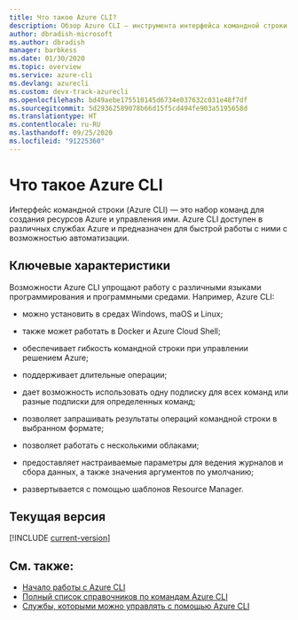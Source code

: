 ```yaml
---
title: Что такое Azure CLI?
description: Обзор Azure CLI — инструмента интерфейса командной строки, предназначенного для создания ресурсов Azure и управления ими, который теперь доступен в средах Windows, macOS и Linux.
author: dbradish-microsoft
ms.author: dbradish
manager: barbkess
ms.date: 01/30/2020
ms.topic: overview
ms.service: azure-cli
ms.devlang: azurecli
ms.custom: devx-track-azurecli
ms.openlocfilehash: bd49aebe175510145d6734e037632c031e48f7df
ms.sourcegitcommit: 5d29362589078b66d15f5cd494fe903a5195658d
ms.translationtype: HT
ms.contentlocale: ru-RU
ms.lasthandoff: 09/25/2020
ms.locfileid: "91225360"
---
```

# <a name="what-is-azure-cli"></a>Что такое Azure CLI

Интерфейс командной строки (Azure CLI) — это набор команд для создания ресурсов Azure и управления ими.  Azure CLI доступен в различных службах Azure и предназначен для быстрой работы с ними с возможностью автоматизации.

## <a name="key-characteristics"></a>Ключевые характеристики

Возможности Azure CLI упрощают работу с различными языками программирования и программными средами.  Например, Azure CLI:

- можно установить в средах Windows, maOS и Linux;

- также может работать в Docker и Azure Cloud Shell;
- обеспечивает гибкость командной строки при управлении решением Azure;
- поддерживает длительные операции;
- дает возможность использовать одну подписку для всех команд или разные подписки для определенных команд;
- позволяет запрашивать результаты операций командной строки в выбранном формате;
- позволяет работать с несколькими облаками;
- предоставляет настраиваемые параметры для ведения журналов и сбора данных, а также значения аргументов по умолчанию;
- развертывается с помощью шаблонов Resource Manager.

## <a name="current-version"></a>Текущая версия

[!INCLUDE [current-version](includes/current-version.md)]

## <a name="see-also"></a>См. также:

- [Начало работы с Azure CLI](get-started-with-azure-cli.md)
- [Полный список справочников по командам Azure CLI](/cli/azure/reference-index)
- [Службы, которыми можно управлять с помощью Azure CLI](azure-services-the-azure-cli-can-manage.md)